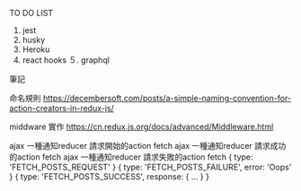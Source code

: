 TO DO LIST
1. jest
2. husky
3. Heroku
4. react hooks
５. graphql


筆記

命名規則
https://decembersoft.com/posts/a-simple-naming-convention-for-action-creators-in-redux-js/


middware 實作 https://cn.redux.js.org/docs/advanced/Middleware.html


ajax 一種通知reducer 請求開始的action fetch
ajax 一種通知reducer 請求成功的action fetch
ajax 一種通知reducer 請求失敗的action fetch
{ type: 'FETCH_POSTS_REQUEST' }
{ type: 'FETCH_POSTS_FAILURE', error: 'Oops' }
{ type: 'FETCH_POSTS_SUCCESS', response: { ... } }